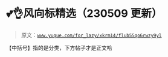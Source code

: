 # 💕👌风向标精选（230509 更新）

> 原文：[`www.yuque.com/for_lazy/xkrm14/flub55qo6rwzy9yl`](https://www.yuque.com/for_lazy/xkrm14/flub55qo6rwzy9yl)

【中括号】指的是分类，下方帖子才是正文哈











